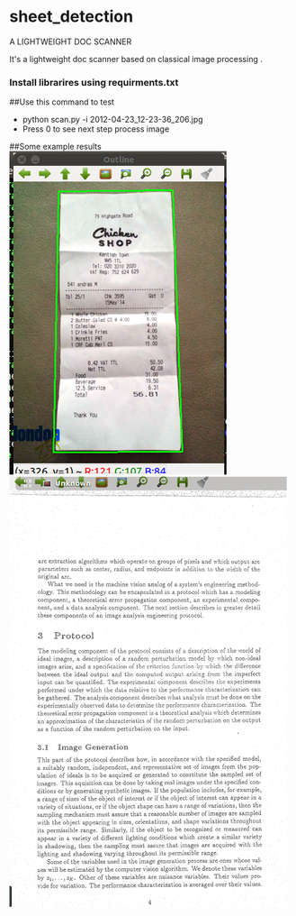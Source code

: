 # sheet_detection
A LIGHTWEIGHT DOC SCANNER

It's a lightweight doc scanner based on classical image processing .

### Install librarires using requirments.txt


##Use this command to test 
- python scan.py -i 2012-04-23_12-23-36_206.jpg
- Press 0 to see next step process image 

##Some example results
![Alt text](results/conture.png?raw=true "edges of document")
![Alt text](results/processed.png?raw=true "processed document")



